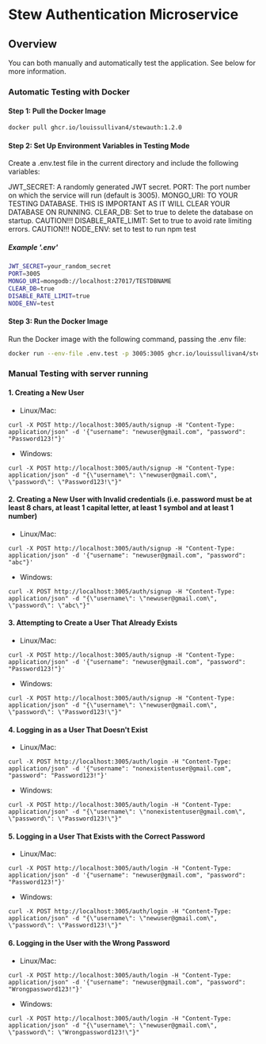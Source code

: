 # Stew Authentication Microservice

## Overview 
You can both manually and automatically test the application. See below for more information.

### Automatic Testing with Docker
#### Step 1: Pull the Docker Image

```bash
docker pull ghcr.io/louissullivan4/stewauth:1.2.0
```

#### Step 2: Set Up Environment Variables in Testing Mode
Create a .env.test file in the current directory and include the following variables:

JWT_SECRET: A randomly generated JWT secret.
PORT: The port number on which the service will run (default is 3005).
MONGO_URI: TO YOUR TESTING DATABASE. THIS IS IMPORTANT AS IT WILL CLEAR YOUR DATABASE ON RUNNING.
CLEAR_DB: Set to true to delete the database on startup. CAUTION!!!
DISABLE_RATE_LIMIT: Set to true to avoid rate limiting errors. CAUTION!!!
NODE_ENV: set to test to run npm test

##### Example '.env'
```bash
JWT_SECRET=your_random_secret
PORT=3005
MONGO_URI=mongodb://localhost:27017/TESTDBNAME
CLEAR_DB=true
DISABLE_RATE_LIMIT=true
NODE_ENV=test
```

#### Step 3: Run the Docker Image
Run the Docker image with the following command, passing the .env file:

```bash
docker run --env-file .env.test -p 3005:3005 ghcr.io/louissullivan4/stewauth:1.2.0
```

### Manual Testing with server running
#### 1. Creating a New User
* Linux/Mac:
```
curl -X POST http://localhost:3005/auth/signup -H "Content-Type: application/json" -d '{"username": "newuser@gmail.com", "password": "Password123!"}'
```

* Windows:
```
curl -X POST http://localhost:3005/auth/signup -H "Content-Type: application/json" -d "{\"username\": \"newuser@gmail.com\", \"password\": \"Password123!\"}"
```

#### 2. Creating a New User with Invalid credentials (i.e. password must be at least 8 chars, at least 1 capital letter, at least 1 symbol and at least 1 number)
* Linux/Mac:
```
curl -X POST http://localhost:3005/auth/signup -H "Content-Type: application/json" -d '{"username": "newuser@gmail.com", "password": "abc"}'
```

* Windows:
```
curl -X POST http://localhost:3005/auth/signup -H "Content-Type: application/json" -d "{\"username\": \"newuser@gmail.com\", \"password\": \"abc\"}"
```


#### 3. Attempting to Create a User That Already Exists
* Linux/Mac:
```
curl -X POST http://localhost:3005/auth/signup -H "Content-Type: application/json" -d '{"username": "newuser@gmail.com", "password": "Password123!"}'
```

* Windows:
```
curl -X POST http://localhost:3005/auth/signup -H "Content-Type: application/json" -d "{\"username\": \"newuser@gmail.com\", \"password\": \"Password123!\"}"
```


#### 4. Logging in as a User That Doesn't Exist
* Linux/Mac:
```
curl -X POST http://localhost:3005/auth/login -H "Content-Type: application/json" -d '{"username": "nonexistentuser@gmail.com", "password": "Password123!"}'
```

* Windows:
```
curl -X POST http://localhost:3005/auth/login -H "Content-Type: application/json" -d "{\"username\": \"nonexistentuser@gmail.com\", \"password\": \"Password123!\"}"
```


#### 5. Logging in a User That Exists with the Correct Password
* Linux/Mac:
```
curl -X POST http://localhost:3005/auth/login -H "Content-Type: application/json" -d '{"username": "newuser@gmail.com", "password": "Password123!"}'
```

* Windows:
```
curl -X POST http://localhost:3005/auth/login -H "Content-Type: application/json" -d "{\"username\": \"newuser@gmail.com\", \"password\": \"Password123!\"}"
```

#### 6. Logging in the User with the Wrong Password
* Linux/Mac:
```
curl -X POST http://localhost:3005/auth/login -H "Content-Type: application/json" -d '{"username": "newuser@gmail.com", "password": "Wrongpassword123!"}'
```

* Windows:
```
curl -X POST http://localhost:3005/auth/login -H "Content-Type: application/json" -d "{\"username\": \"newuser@gmail.com\", \"password\": \"Wrongpassword123!\"}"
```
